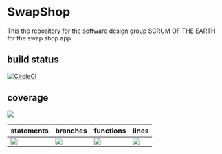 # SwapShop
This the repository for the software design group SCRUM OF THE EARTH for the swap shop app

## build status 
[![CircleCI](https://dl.circleci.com/status-badge/img/gh/SCRUM-OF-THE-EARTH/SwapShop/tree/main.svg?style=svg)](https://dl.circleci.com/status-badge/redirect/gh/SCRUM-OF-THE-EARTH/SwapShop/tree/main)

## coverage
![](https://img.shields.io/badge/Coverage-93%25-83A603.svg?prefix=$coverage$)

| statements  |  branches |  functions |  lines  |
|---|---|---|---|
| ![](https://img.shields.io/badge/Coverage-96%25-83A603.svg?prefix=$statements$)  | ![](https://img.shields.io/badge/Coverage-86%25-83A603.svg?prefix=$branches$)  | ![](https://img.shields.io/badge/Coverage-93%25-83A603.svg?prefix=$functions$) | ![](https://img.shields.io/badge/Coverage-97%25-83A603.svg?prefix=$lines$) |
